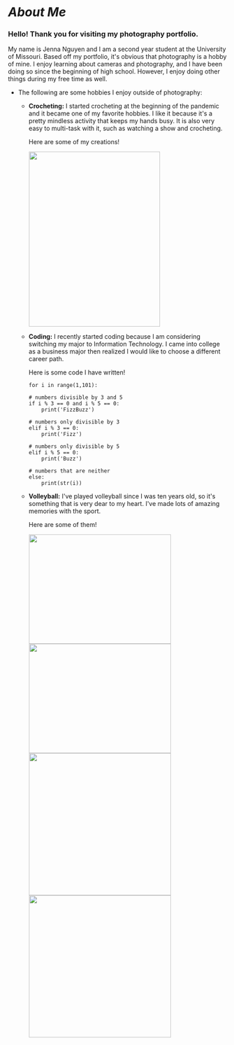 # _About Me_

### Hello! Thank you for visiting my photography portfolio.

My name is Jenna Nguyen and I am a second year student at the University of Missouri. Based off my portfolio, it's obvious that photography is a hobby of mine. I enjoy learning about cameras and photography, and I have been doing so since the beginning of high school. However, I enjoy doing other things during my free time as well.

* The following are some hobbies I enjoy outside of photography:

  * **Crocheting:** I started crocheting at the beginning of the pandemic and it became one of my favorite hobbies. I like it because it's a pretty mindless activity that keeps my hands busy. It is also very easy to multi-task with it, such as watching a show and crocheting.
    
    Here are some of my creations!
    
    <img src="https://user-images.githubusercontent.com/89496924/160222422-8702434e-8090-4298-94fb-85c6487a8997.jpeg" width="300" height="400" />
    
  * **Coding:** I recently started coding because I am considering switching my major to Information Technology. I came into college as a business major then realized I would like to choose a different career path.
  
    Here is some code I have written!
    
        for i in range(1,101):

        # numbers divisible by 3 and 5
        if i % 3 == 0 and i % 5 == 0:
            print('FizzBuzz')

        # numbers only divisible by 3   
        elif i % 3 == 0:
            print('Fizz')

        # numbers only divisible by 5
        elif i % 5 == 0:
            print('Buzz')

        # numbers that are neither
        else:
            print(str(i))
          
  * **Volleyball:** I've played volleyball since I was ten years old, so it's something that is very dear to my heart. I've made lots of amazing memories with the sport.

    Here are some of them!
    
    <img src="https://user-images.githubusercontent.com/89496924/160222867-240af58c-b584-475d-9da4-a1e81cdcb0a7.JPG" width="325" height="250" />
    <img src="https://user-images.githubusercontent.com/89496924/160222961-b9b1baaf-4fde-43c3-b3fb-9d3133299811.JPG" width="325" height="250" />
    <img src="https://user-images.githubusercontent.com/89496924/160222997-4dbdc1a8-43bd-4c52-ab57-885709acf24e.JPG" width="325" height="325" />
    <img src="https://user-images.githubusercontent.com/89496924/160223307-328f18e1-7b67-4051-9432-e4819a3a264b.jpg" width="325" height="325" />
